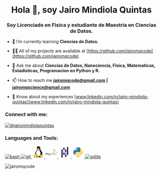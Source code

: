 <h1 align="center">Hola 👋, soy Jairo Mindiola Quintas</h1>
<h3 align="center">Soy Licenciado en Fisica y estudiante de Maestria en Ciencias de Datos.</h3>

- 🌱 I’m currently learning **Ciencias de Datos.**

- 👨‍💻 All of my projects are available at [https://github.com/jairomqcode](https://github.com/jairomqcode)

- 💬 Ask me about **Ciencias de Datos, Nanociencia, Fisica, Matematicas, Estadisticas, Programacion en Python y R.**

- 📫 How to reach me **jairomqcode@gmail.com | jairomqscience@gmail.com**

- 📄 Know about my experiences [www.linkedin.com/in/jairo-mindiola-quintas](www.linkedin.com/in/jairo-mindiola-quintas)

<h3 align="left">Connect with me:</h3>
<p align="left">
<a href="https://linkedin.com/in/@jairomindiolaquintas" target="blank"><img align="center" src="https://raw.githubusercontent.com/rahuldkjain/github-profile-readme-generator/master/src/images/icons/Social/linked-in-alt.svg" alt="@jairomindiolaquintas" height="30" width="40" /></a>
</p>

<h3 align="left">Languages and Tools:</h3>
<p align="left"> <a href="https://www.gnu.org/software/bash/" target="_blank" rel="noreferrer"> <img src="https://www.vectorlogo.zone/logos/gnu_bash/gnu_bash-icon.svg" alt="bash" width="40" height="40"/> </a> <a href="https://git-scm.com/" target="_blank" rel="noreferrer"> <img src="https://www.vectorlogo.zone/logos/git-scm/git-scm-icon.svg" alt="git" width="40" height="40"/> </a> <a href="https://www.linux.org/" target="_blank" rel="noreferrer"> <img src="https://raw.githubusercontent.com/devicons/devicon/master/icons/linux/linux-original.svg" alt="linux" width="40" height="40"/> </a> <a href="https://www.mysql.com/" target="_blank" rel="noreferrer"> <img src="https://raw.githubusercontent.com/devicons/devicon/master/icons/mysql/mysql-original-wordmark.svg" alt="mysql" width="40" height="40"/> </a> <a href="https://pandas.pydata.org/" target="_blank" rel="noreferrer"> <img src="https://raw.githubusercontent.com/devicons/devicon/2ae2a900d2f041da66e950e4d48052658d850630/icons/pandas/pandas-original.svg" alt="pandas" width="40" height="40"/> </a> <a href="https://www.python.org" target="_blank" rel="noreferrer"> <img src="https://raw.githubusercontent.com/devicons/devicon/master/icons/python/python-original.svg" alt="python" width="40" height="40"/> </a> <a href="https://www.sqlite.org/" target="_blank" rel="noreferrer"> <img src="https://www.vectorlogo.zone/logos/sqlite/sqlite-icon.svg" alt="sqlite" width="40" height="40"/> </a> </p>

<p><img align="center" src="https://github-readme-stats.vercel.app/api/top-langs?username=jairomqcode&show_icons=true&locale=en&layout=compact" alt="jairomqcode" /></p>
